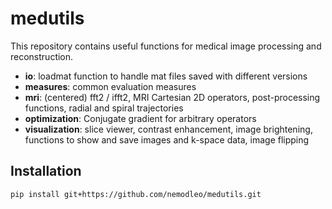 medutils
========

This repository contains useful functions for medical image processing and reconstruction.

- **io**: loadmat function to handle mat files saved with different versions
- **measures**: common evaluation measures
- **mri**: (centered) fft2 / ifft2, MRI Cartesian 2D operators, post-processing functions, radial and spiral trajectories
- **optimization**: Conjugate gradient for arbitrary operators 
- **visualization**: slice viewer, contrast enhancement, image brightening, functions to show and save images and k-space data, image flipping

Installation
------------

```bash
pip install git+https://github.com/nemodleo/medutils.git
```
